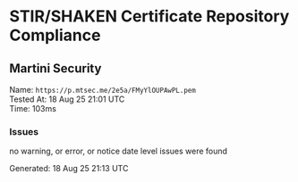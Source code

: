 # STIR/SHAKEN Certificate Repository Compliance

## Martini Security

Name: `https://p.mtsec.me/2e5a/FMyYlOUPAwPL.pem`\
Tested At: 18 Aug 25 21:01 UTC\
Time: 103ms

### Issues

no warning, or error, or notice date level issues were found

Generated: 18 Aug 25 21:13 UTC